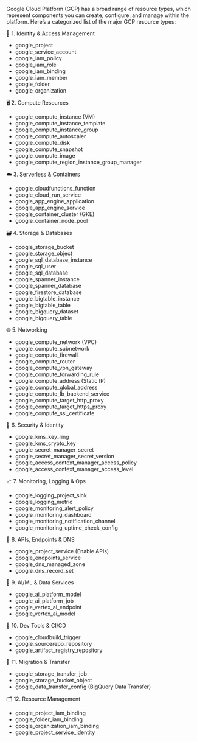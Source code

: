 Google Cloud Platform (GCP) has a broad range of resource types, which represent components you can create, configure, and manage within the platform. Here’s a categorized list of the major GCP resource types:


🧠 1. Identity & Access Management
  - google_project
  -	google_service_account
  -	google_iam_policy
  - google_iam_role
  - google_iam_binding
  - google_iam_member
  - google_folder
  - google_organization

🖥️ 2. Compute Resources
  - google_compute_instance (VM)
  - google_compute_instance_template
  - google_compute_instance_group
  - google_compute_autoscaler
  - google_compute_disk
  - google_compute_snapshot
  - google_compute_image
  - google_compute_region_instance_group_manager

☁️ 3. Serverless & Containers
  - google_cloudfunctions_function
  - google_cloud_run_service
  - google_app_engine_application
  - google_app_engine_service
  - google_container_cluster (GKE)
  - google_container_node_pool

🗃️ 4. Storage & Databases
  - google_storage_bucket
  - google_storage_object
  - google_sql_database_instance
  - google_sql_user
  - google_sql_database
  - google_spanner_instance
  - google_spanner_database
  - google_firestore_database
  - google_bigtable_instance
  - google_bigtable_table
  - google_bigquery_dataset
  - google_bigquery_table

🌐 5. Networking
  - google_compute_network (VPC)
  - google_compute_subnetwork
  - google_compute_firewall
  - google_compute_router
  - google_compute_vpn_gateway
  - google_compute_forwarding_rule
  - google_compute_address (Static IP)
  - google_compute_global_address
  - google_compute_lb_backend_service
  - google_compute_target_http_proxy
  - google_compute_target_https_proxy
  - google_compute_ssl_certificate

🔐 6. Security & Identity
  - google_kms_key_ring
  - google_kms_crypto_key
  - google_secret_manager_secret
  - google_secret_manager_secret_version
  - google_access_context_manager_access_policy
  - google_access_context_manager_access_level

📈 7. Monitoring, Logging & Ops
  - google_logging_project_sink
  - google_logging_metric
  - google_monitoring_alert_policy
  - google_monitoring_dashboard
  - google_monitoring_notification_channel
  - google_monitoring_uptime_check_config

📡 8. APIs, Endpoints & DNS
  - google_project_service (Enable APIs)
  - google_endpoints_service
  - google_dns_managed_zone
  - google_dns_record_set

🤖 9. AI/ML & Data Services
  - google_ai_platform_model
  - google_ai_platform_job
  - google_vertex_ai_endpoint
  - google_vertex_ai_model

🧪 10. Dev Tools & CI/CD
  - google_cloudbuild_trigger
  - google_sourcerepo_repository
  - google_artifact_registry_repository

🔄 11. Migration & Transfer
  - google_storage_transfer_job
  - google_storage_bucket_object
  - google_data_transfer_config (BigQuery Data Transfer)

🗂️ 12. Resource Management
  - google_project_iam_binding
  - google_folder_iam_binding
  - google_organization_iam_binding
  - google_project_service_identity
